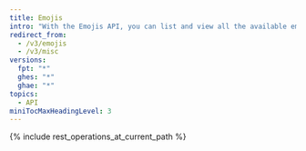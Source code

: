 ```yaml
---
title: Emojis
intro: "With the Emojis API, you can list and view all the available emojis to use in {% data variables.product.product_name %}."
redirect_from:
  - /v3/emojis
  - /v3/misc
versions:
  fpt: "*"
  ghes: "*"
  ghae: "*"
topics:
  - API
miniTocMaxHeadingLevel: 3
---
```


{% include rest_operations_at_current_path %}
